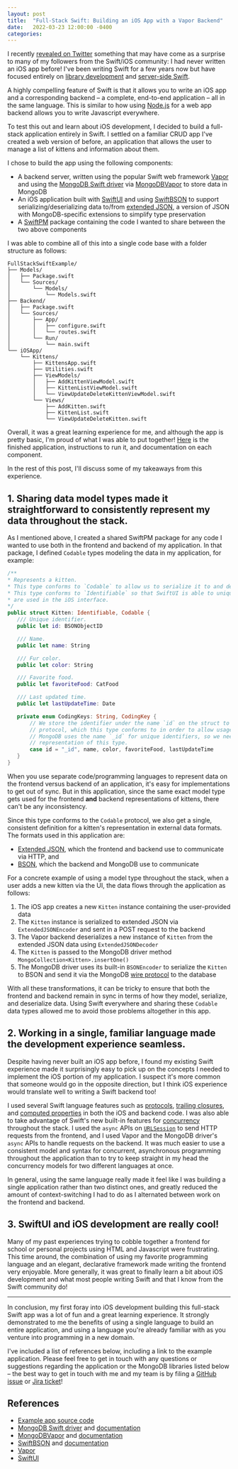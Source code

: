 ```yaml
---
layout: post
title:  "Full-Stack Swift: Building an iOS App with a Vapor Backend"
date:   2022-03-23 12:00:00 -0400
categories:
---
```

I recently [revealed on Twitter](https://twitter.com/k__mahar/status/1494118397491269636) something that may have come as a surprise to many of my followers from the Swift/iOS community: I had never written an iOS app before! I've been writing Swift for a few years now but have focused entirely on [library development](https://www.youtube.com/watch?v=9-fdbG9jNt4) and [server-side Swift](https://www.swift.org/server/).

A highly compelling feature of Swift is that it allows you to write an iOS app and a corresponding backend – a complete, end-to-end application – all in the same language. This is similar to how using [Node.js](https://nodejs.org/en/) for a web app backend allows you to write Javascript everywhere.

To test this out and learn about iOS development, I decided to build a full-stack application entirely in Swift. I settled on a familiar CRUD app I've created a web version of before, an application that allows the user to manage a list of kittens and information about them.

I chose to build the app using the following components:
* A backend server, written using the popular Swift web framework [Vapor](https://vapor.codes/) and using the [MongoDB Swift driver](https://github.com/mongodb/mongo-swift-driver) via [MongoDBVapor](https://github.com/mongodb/mongodb-vapor) to store data in MongoDB
* An iOS application built with [SwiftUI](https://developer.apple.com/xcode/swiftui/) and using [SwiftBSON](https://github.com/mongodb/swift-bson) to support serializing/deserializing data to/from [extended JSON](https://docs.mongodb.com/manual/reference/mongodb-extended-json/), a version of JSON with MongoDB-specific extensions to simplify type preservation
* A [SwiftPM](https://www.swift.org/package-manager/) package containing the code I wanted to share between the two above components

I was able to combine all of this into a single code base with a folder structure as follows:
```
FullStackSwiftExample/
├── Models/
│   ├── Package.swift
│   └── Sources/
│       └── Models/
│           └── Models.swift
├── Backend/
│   ├── Package.swift
│   └── Sources/
│       ├── App/
│       │   ├── configure.swift
│       │   └── routes.swift
│       └── Run/
│           └── main.swift
└── iOSApp/
    └── Kittens/
        ├── KittensApp.swift
        ├── Utilities.swift
        ├── ViewModels/
        │   ├── AddKittenViewModel.swift
        │   ├── KittenListViewModel.swift
        │   └── ViewUpdateDeleteKittenViewModel.swift
        └── Views/
            ├── AddKitten.swift
            ├── KittenList.swift
            └── ViewUpdateDeleteKitten.swift
```

Overall, it was a great learning experience for me, and although the app is pretty basic, I'm proud of what I was able to put together! [Here](https://github.com/mongodb/mongo-swift-driver/tree/main/Examples/FullStackSwiftExample) is the finished application, instructions to run it, and documentation on each component.

In the rest of this post, I'll discuss some of my takeaways from this experience.

## 1. Sharing data model types made it straightforward to consistently represent my data throughout the stack.

As I mentioned above, I created a shared SwiftPM package for any code I wanted to use both in the frontend and backend of my application. In that package, I defined `Codable` types modeling the data in my application, for example:

```swift
/**
* Represents a kitten.
* This type conforms to `Codable` to allow us to serialize it to and deserialize it from extended JSON and BSON.
* This type conforms to `Identifiable` so that SwiftUI is able to uniquely identify instances of this type when they
* are used in the iOS interface.
*/
public struct Kitten: Identifiable, Codable {
   /// Unique identifier.
   public let id: BSONObjectID

   /// Name.
   public let name: String

   /// Fur color.
   public let color: String

   /// Favorite food.
   public let favoriteFood: CatFood

   /// Last updated time.
   public let lastUpdateTime: Date

   private enum CodingKeys: String, CodingKey {
       // We store the identifier under the name `id` on the struct to satisfy the requirements of the `Identifiable`
       // protocol, which this type conforms to in order to allow usage with certain SwiftUI features. However,
       // MongoDB uses the name `_id` for unique identifiers, so we need to use `_id` in the extended JSON
       // representation of this type.
       case id = "_id", name, color, favoriteFood, lastUpdateTime
   }
}
```

When you use separate code/programming languages to represent data on the frontend versus backend of an application, it's easy for implementations to get out of sync.  But in this application, since the same exact model type gets used for the frontend **and** backend representations of kittens, there can't be any inconsistency.

Since this type conforms to the `Codable` protocol, we also get a single, consistent definition for a kitten's representation in external data formats. The formats used in this application are:
* [Extended JSON](https://docs.mongodb.com/manual/reference/mongodb-extended-json/), which the frontend and backend use to communicate via HTTP, and
* [BSON](https://docs.mongodb.com/manual/reference/bson-types/), which the backend and MongoDB use to communicate

For a concrete example of using a model type throughout the stack, when a user adds a new kitten via the UI, the data flows through the application as follows:
1. The iOS app creates a new `Kitten` instance containing the user-provided data
1. The `Kitten` instance is serialized to extended JSON via `ExtendedJSONEncoder` and sent in a POST request to the backend
1. The Vapor backend deserializes a new instance of `Kitten` from the extended JSON data using `ExtendedJSONDecoder`
1. The `Kitten` is passed to the MongoDB driver method `MongoCollection<Kitten>.insertOne()`
1. The MongoDB driver uses its built-in `BSONEncoder` to serialize the `Kitten` to BSON and send it via the MongoDB [wire protocol](https://docs.mongodb.com/manual/reference/mongodb-wire-protocol/) to the database

With all these transformations, it can be tricky to ensure that both the frontend and backend remain in sync in terms of how they model, serialize, and deserialize data.  Using Swift everywhere and sharing these `Codable` data types allowed me to avoid those problems altogether in this app.

## 2. Working in a single, familiar language made the development experience seamless.

Despite having never built an iOS app before, I found my existing Swift experience made it surprisingly easy to pick up on the concepts I needed to implement the iOS portion of my application. I suspect it's more common that someone would go in the opposite direction, but I think iOS experience would translate well to writing a Swift backend too!

I used several Swift language features such as [protocols](https://docs.swift.org/swift-book/LanguageGuide/Protocols.html), [trailing closures](https://docs.swift.org/swift-book/LanguageGuide/Closures.html), and [computed properties](https://docs.swift.org/swift-book/LanguageGuide/Properties.html) in both the iOS and backend code. I was also able to take advantage of Swift's new built-in features for [concurrency](https://docs.swift.org/swift-book/LanguageGuide/Concurrency.html) throughout the stack. I used the `async` APIs on [`URLSession`](https://developer.apple.com/documentation/foundation/urlsession) to send HTTP requests from the frontend, and I used Vapor and the MongoDB driver's `async` APIs to handle requests on the backend.  It was much easier to use a consistent model and syntax for concurrent, asynchronous programming throughout the application than to try to keep straight in my head the concurrency models for two different languages at once.

In general, using the same language really made it feel like I was building a single application rather than two distinct ones, and greatly reduced the amount of context-switching I had to do as I alternated between work on the frontend and backend. 

## 3. SwiftUI and iOS development are really cool!

Many of my past experiences trying to cobble together a frontend for school or personal projects using HTML and Javascript were frustrating.  This time around, the combination of using my favorite programming language and an elegant, declarative framework made writing the frontend very enjoyable. More generally, it was great to finally learn a bit about iOS development and what most people writing Swift and that I know from the Swift community do!

---

In conclusion, my first foray into iOS development building this full-stack Swift app was a lot of fun and a great learning experience. It strongly demonstrated to me the benefits of using a single language to build an entire application, and using a language you're already familiar with as you venture into programming in a new domain.

I've included a list of references below, including a link to the example application. Please feel free to get in touch with any questions or suggestions regarding the application or the MongoDB libraries listed below – the best way to get in touch with me and my team is by filing a [GitHub issue](https://github.com/mongodb/mongo-swift-driver/issues/new/choose) or [Jira ticket](http://jira.mongodb.org/browse/SWIFT)!

## References
* [Example app source code](https://github.com/mongodb/mongo-swift-driver/tree/main/Examples/FullStackSwiftExample)
* [MongoDB Swift driver](https://github.com/mongodb/mongo-swift-driver) and [documentation](https://mongodb.github.io/mongo-swift-driver/docs/current/MongoSwift/index.html)
* [MongoDBVapor](https://github.com/mongodb/mongodb-vapor) and [documentation](https://mongodb.github.io/mongodb-vapor/current/index.html)
* [SwiftBSON](https://github.com/mongodb/swift-bson) and [documentation](https://mongodb.github.io/swift-bson/docs/current/SwiftBSON/index.html)
* [Vapor](https://vapor.codes/)
* [SwiftUI](https://developer.apple.com/xcode/swiftui/)
